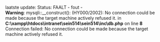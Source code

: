 laatste update: 
Status: FAALT - fout - 
<br />
<b>Warning</b>:  mysqli::__construct(): (HY000/2002): No connection could be made because the target machine actively refused it.
 in <b>C:\xampp\htdocs\intranet\sein514\sein514\inc\db.php</b> on line <b>8</b><br />
Connection failed: No connection could be made because the target machine actively refused it.
